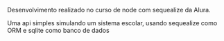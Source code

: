Desenvolvimento realizado no curso de node com sequealize da Alura.

Uma api simples simulando um sistema escolar, usando sequealize como ORM e sqlite como banco de dados
